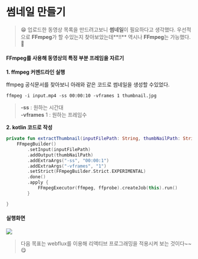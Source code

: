 # 썸네일 만들기

> 😁 업로드한 동영상 목록을 만드려고보니 **썸네일**이 필요하다고 생각했다. 우선적으로 **FFmpeg**가 할 수있는지 찾아보았는데**!!** 역시나 **FFmpeg**는 가능했다. 🤣

#### FFmpeg를 사용해 동영상의 특정 부분 프레임을 자르기 <a href="#ffmpeg" id="ffmpeg"></a>

**1. ffmpeg 커멘드라인 실행**

ffmpeg 공식문서를 찾아보니 아래와 같은 코드로 썸네일을 생성할 수있었다.

```
ffmpeg -i input.mp4 -ss 00:00:10 -vframes 1 thumbnail.jpg
```

> **-ss** : 원하는 시간대\
> **-vframes** 1 : 원하는 프레임수

**2. kotlin 코드로 작성**

```kotlin
private fun extractThumbnail(inputFilePath: String, thumbNailPath: String) {
    FFmpegBuilder()
        .setInput(inputFilePath)
        .addOutput(thumbNailPath)
        .addExtraArgs("-ss", "00:00:1")
        .addExtraArgs("-vframes", "1")
        .setStrict(FFmpegBuilder.Strict.EXPERIMENTAL)
        .done()
        .apply {
            FFmpegExecutor(ffmpeg, ffprobe).createJob(this).run()
        }

}
```

#### 실행화면 <a href="#undefined" id="undefined"></a>

![](https://velog.velcdn.com/images/van1164/post/b2a5777d-3591-4b41-bf42-5f5f99b5a588/image.png)

> 다음 목표는 webflux를 이용해 리액티브 프로그래밍을 적용시켜 보는 것이다\~\~ 😋

